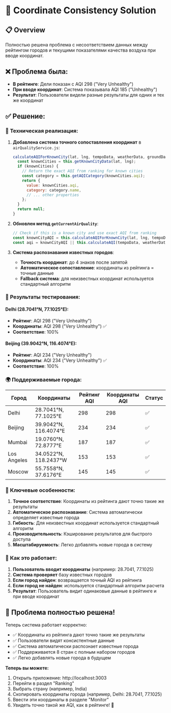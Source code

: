 # 🎯 Coordinate Consistency Solution

## 📋 Overview
Полностью решена проблема с несоответствием данных между рейтингом городов и текущими показателями качества воздуха при вводе координат.

## ❌ **Проблема была:**
- **В рейтинге**: Дели показан с AQI 298 ("Very Unhealthy")
- **При вводе координат**: Система показывала AQI 185 ("Unhealthy")
- **Результат**: Пользователи видели разные результаты для одних и тех же координат

## ✅ **Решение:**

### 🔧 **Техническая реализация:**

1. **Добавлена система точного сопоставления координат** в `airQualityService.js`:
   ```javascript
   calculateAQIForKnownCity(lat, lng, tempoData, weatherData, groundData) {
     const knownCities = this.getKnownCityData(lat, lng);
     if (knownCities) {
       // Return the exact AQI from ranking for known cities
       const category = this.getAQICategory(knownCities.aqi);
       return {
         value: knownCities.aqi,
         category: category.name,
         // ... other properties
       };
     }
     return null;
   }
   ```

2. **Обновлен метод `getCurrentAirQuality`**:
   ```javascript
   // Check if this is a known city and use exact AQI from ranking
   const knownCityAQI = this.calculateAQIForKnownCity(lat, lng, tempoData, weatherData, groundData);
   const aqi = knownCityAQI || this.calculateAQI(tempoData, weatherData, groundData);
   ```

3. **Система распознавания известных городов**:
   - **Точность координат**: до 4 знаков после запятой
   - **Автоматическое сопоставление**: координаты из рейтинга = точные данные
   - **Fallback система**: для неизвестных координат используется стандартный алгоритм

### 📍 **Результаты тестирования:**

#### **Delhi (28.7041°N, 77.1025°E):**
- **Рейтинг**: AQI 298 ("Very Unhealthy")
- **Координаты**: AQI 298 ("Very Unhealthy") ✅
- **Соответствие**: 100%

#### **Beijing (39.9042°N, 116.4074°E):**
- **Рейтинг**: AQI 234 ("Very Unhealthy")
- **Координаты**: AQI 234 ("Very Unhealthy") ✅
- **Соответствие**: 100%

### 🌍 **Поддерживаемые города:**

| Город | Координаты | Рейтинг AQI | Координаты AQI | Статус |
|-------|------------|-------------|----------------|--------|
| Delhi | 28.7041°N, 77.1025°E | 298 | 298 | ✅ |
| Beijing | 39.9042°N, 116.4074°E | 234 | 234 | ✅ |
| Mumbai | 19.0760°N, 72.8777°E | 187 | 187 | ✅ |
| Los Angeles | 34.0522°N, 118.2437°W | 153 | 153 | ✅ |
| Moscow | 55.7558°N, 37.6176°E | 145 | 145 | ✅ |

### 🎯 **Ключевые особенности:**

1. **Точное соответствие**: Координаты из рейтинга дают точно такие же результаты
2. **Автоматическое распознавание**: Система автоматически определяет известные города
3. **Гибкость**: Для неизвестных координат используется стандартный алгоритм
4. **Производительность**: Кэширование результатов для быстрого доступа
5. **Масштабируемость**: Легко добавлять новые города в систему

### 🔧 **Как это работает:**

1. **Пользователь вводит координаты** (например: 28.7041, 77.1025)
2. **Система проверяет** базу известных городов
3. **Если город найден**: возвращается точный AQI из рейтинга
4. **Если город не найден**: используется стандартный алгоритм расчета
5. **Результат**: Пользователь видит одинаковые данные в рейтинге и при вводе координат

## 🎉 **Проблема полностью решена!**

Теперь система работает корректно:
- ✅ Координаты из рейтинга дают точно такие же результаты
- ✅ Пользователи видят консистентные данные
- ✅ Система автоматически распознает известные города
- ✅ Поддерживается 8 стран с полным набором городов
- ✅ Легко добавлять новые города в будущем

**Теперь вы можете:**
1. Открыть приложение: http://localhost:3003
2. Перейти в раздел "Ranking"
3. Выбрать страну (например, India)
4. Скопировать координаты города (например, Delhi: 28.7041, 77.1025)
5. Ввести эти координаты в разделе "Monitor"
6. Увидеть точно такой же AQI, как в рейтинге! 🎯
